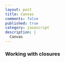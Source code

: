 ```yaml
---
layout: post
title: Canvas
comments: false
published: true
category: javascript
description: |
  Canvas
---
```


### Working with closures
